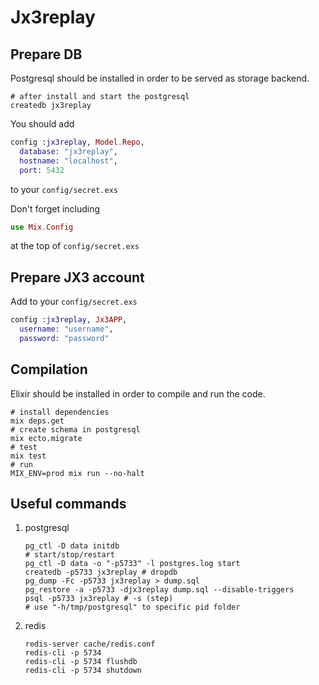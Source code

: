 # Jx3replay

## Prepare DB
Postgresql should be installed in order to be served as storage backend.
```shell
# after install and start the postgresql
createdb jx3replay
```
You should add
```elixir
config :jx3replay, Model.Repo,
  database: "jx3replay",
  hostname: "localhost",
  port: 5432
```
to your `config/secret.exs`

Don't forget including
```elixir
use Mix.Config
```
at the top of `config/secret.exs`

## Prepare JX3 account
Add to your `config/secret.exs`
```elixir
config :jx3replay, Jx3APP,
  username: "username",
  password: "password"
```

## Compilation
Elixir should be installed in order to compile and run the code.
```shell
# install dependencies
mix deps.get
# create schema in postgresql
mix ecto.migrate
# test
mix test
# run
MIX_ENV=prod mix run --no-halt
```

## Useful commands

1. postgresql
    ```shell
    pg_ctl -D data initdb
    # start/stop/restart
    pg_ctl -D data -o "-p5733" -l postgres.log start
    createdb -p5733 jx3replay # dropdb
    pg_dump -Fc -p5733 jx3replay > dump.sql
    pg_restore -a -p5733 -djx3replay dump.sql --disable-triggers
    psql -p5733 jx3replay # -s (step)
    # use "-h/tmp/postgresql" to specific pid folder
    ```
2. redis
    ```shell
    redis-server cache/redis.conf
    redis-cli -p 5734
    redis-cli -p 5734 flushdb
    redis-cli -p 5734 shutdown
    ```